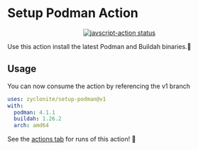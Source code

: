 # Setup Podman Action

<p align="center">
  <a href="https://github.com/zyclonite/setup-podman/actions"><img alt="javscript-action status" src="https://github.com/zyclonite/setup-podman/workflows/units-test/badge.svg"></a>
</p>

Use this action install the latest Podman and Buildah binaries.:rocket:

## Usage

You can now consume the action by referencing the v1 branch

```yaml
uses: zyclonite/setup-podman@v1
with:
  podman: 4.1.1
  buildah: 1.26.2
  arch: amd64
```

See the [actions tab](https://github.com/zyclonite/setup-podman/actions) for runs of this action! :rocket:
